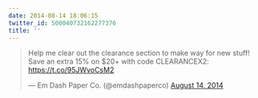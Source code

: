 ```yaml
---
date: 2014-08-14 18:06:15
twitter_id: 500040732162277376
title: ''
---
```


<blockquote class="twitter-tweet"><p lang="en" dir="ltr">Help me clear out the clearance section to make way for new stuff! Save an extra 15% on $20+ with code CLEARANCEX2: <a href="https://t.co/95JWvoCsM2">https://t.co/95JWvoCsM2</a></p>&mdash; Em Dash Paper Co. (@emdashpaperco) <a href="https://twitter.com/emdashpaperco/status/500039701089484800?ref_src=twsrc%5Etfw">August 14, 2014</a></blockquote>
<script async src="https://platform.twitter.com/widgets.js" charset="utf-8"></script>

